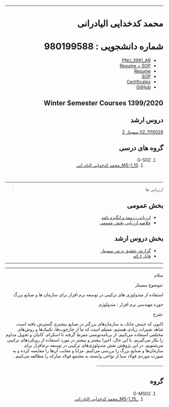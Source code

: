 <div dir="rtl">
  
  ---------

# محمد کدخدایی الیادرانی
# شماره دانشجویی : 980199588

- [PNU_3991_AR](https://github.com/mohammadkad/PNU_3991_AR)
- [Resume + SOP](https://mohammadkad.github.io/ResumeSOP/index.html)
- [Resume](https://mohammadkad.github.io/resume/index.html) 
- [SOP](https://github.com/mohammadkad/mohammadkad.github.io/blob/master/SOP_Mohammad_Kadkhodaei.pdf)
- [Certificates](https://github.com/mohammadkad/mohammadkad.github.io/tree/master/Certificates)
- [GitHub](https://github.com/mohammadkad)


## Winter Semester Courses 1399/2020

## دروس ارشد

[1115029_02	سمينار	2](https://github.com/mohammadkad/PNU_3991_AR/tree/main/MscSeminar-1)

## گروه های درسی
1. G-S02
    1. [MS-1_15_محمد كدخدايي اليادراني](https://github.com/AliRazavi-edu/PNU_3991/tree/master/_MSc/Seminar/1115029_02/15_%D9%85%D8%AD%D9%85%D8%AF%20%D9%83%D8%AF%D8%AE%D8%AF%D8%A7%D9%8A%D9%8A%20%D8%A7%D9%84%D9%8A%D8%A7%D8%AF%D8%B1%D8%A7%D9%86%D9%8A)
<br>

---------
> ارزیابی ها

## بخش عمومی
- [ارزیابی رزومه و انگیزه نامه](https://github.com/mohammadkad/PNU_3991_AR/blob/main/_General/MK_CV_CheckList_AR_3991.pdf)
- [خلاصه ارزیابی بخش عمومی](https://github.com/mohammadkad/PNU_3991_AR/blob/main/_General/MK_GeneralSection_CheckList_AR_3991.pdf)

## بخش دروس ارشد
- [گزارش تحقیق درس سمینار](https://github.com/mohammadkad/PNU_3991_AR/blob/main/_General/Report__MohammadKadkhodaei_NoCopy.pdf)
- [فایل ارائه](https://github.com/mohammadkad/PNU_3991_AR/blob/main/_General/PowerPoint_MohammadKadkhodaei.pdf)


---------

----------------
<p align="right">سلام</p>
<p align="right">:موضوع سمینار</p>
<p align="right">استفاده از متدولوژی های ترکیبی در توسعه نرم افزار برای سازمان ها و صنایع بزرگ</p>
<p align="right">حوزه مهندسی نرم افزار : متدولوژی</p>
<p align="right">:شرح</p>
<p align="right">
اکنون که جنبش چابک به سازمان‌های بزرگتر در صنایع بیشتری گسترش یافته است، شاهد تغییرات زیادی هستیم. مسلم است که ما از چارچوب‌ها، تکنیک‌ها و روش‌های مختلفی استفاده می‌کنیم، از برنامه‌نویسی مفرط گرفته تا اسکرام، کانبان و تحویل مداوم را بکار می‌گیریم. با این حال، اخیرا بیشتر و بیشتر در مورد استفاده از رویکردهای ترکیبی می‌شنویم.
در این پژوهش نقش متدولوژی‌های ترکیبی در توسعه نرم‌افزار برای سازمان‌ها و صنایع بزرگ را بررسی می‌کنیم. مزایا و معایب آن‌ها را مقایسه کرده و به صورت موردی فولاد سبا از نواحی وابسته به مجتمع فولاد مبارکه را مطالعه می‌کنیم
.
</p>
---------------------------------

## گروه 

1. G-MS02
    1. [_MS-1_15_محمد كدخدايي اليادراني](https://github.com/AliRazavi-edu/PNU_3991/tree/master/_MSc/Seminar/1115029_02/15_%D9%85%D8%AD%D9%85%D8%AF%20%D9%83%D8%AF%D8%AE%D8%AF%D8%A7%D9%8A%D9%8A%20%D8%A7%D9%84%D9%8A%D8%A7%D8%AF%D8%B1%D8%A7%D9%86%D9%8A)      
